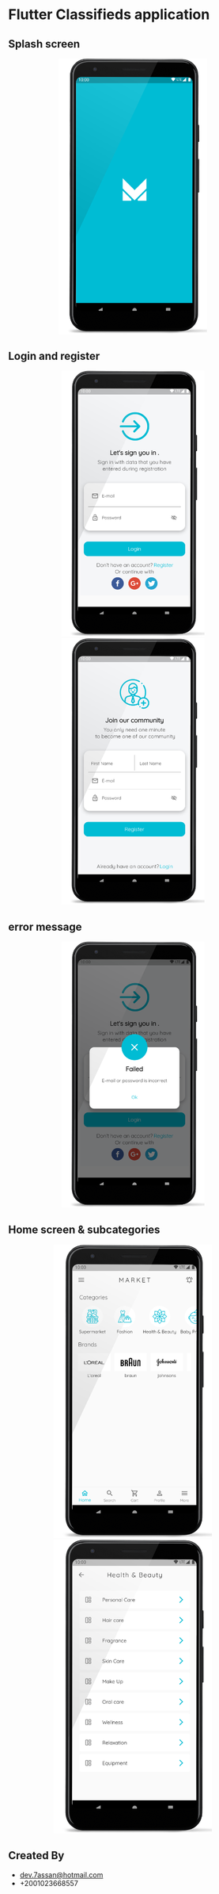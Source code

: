 # Flutter Classifieds application

## Splash screen
<p align="center">
  <img src="https://github.com/hassan-thabet/Flutter-Market/blob/master/screenshots/splash.png" width="300" title="first screen">

</p>

## Login and register
<p align="center">
  <img src="https://github.com/hassan-thabet/Flutter-Market/blob/master/screenshots/login.png" width="290" title="first screen">
  <img src="https://github.com/hassan-thabet/Flutter-Market/blob/master/screenshots/register.png" width="290" title="second screen">
</p>

## error message
<p align="center">

  <img src="https://github.com/hassan-thabet/Flutter-Market/blob/master/screenshots/error_message.png" width="290" title="second screen">
</p>

## Home screen & subcategories
<p align="center">
  <img src="https://github.com/hassan-thabet/Flutter-Market/blob/master/screenshots/home.png" width="320" title="first screen">
  <img src="https://github.com/hassan-thabet/Flutter-Market/blob/master/screenshots/subcategories.png" width="320" title="second screen">
</p>



## Created By
- dev.7assan@hotmail.com 
- +2001023668557 
